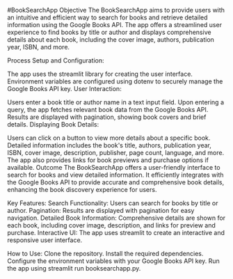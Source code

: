 #BookSearchApp
Objective
The BookSearchApp aims to provide users with an intuitive and efficient way to search for books and retrieve detailed information using the Google Books API. The app offers a streamlined user experience to find books by title or author and displays comprehensive details about each book, including the cover image, authors, publication year, ISBN, and more.

Process
Setup and Configuration:

The app uses the streamlit library for creating the user interface.
Environment variables are configured using dotenv to securely manage the Google Books API key.
User Interaction:

Users enter a book title or author name in a text input field.
Upon entering a query, the app fetches relevant book data from the Google Books API.
Results are displayed with pagination, showing book covers and brief details.
Displaying Book Details:

Users can click on a button to view more details about a specific book.
Detailed information includes the book's title, authors, publication year, ISBN, cover image, description, publisher, page count, language, and more.
The app also provides links for book previews and purchase options if available.
Outcome
The BookSearchApp offers a user-friendly interface to search for books and view detailed information. It efficiently integrates with the Google Books API to provide accurate and comprehensive book details, enhancing the book discovery experience for users.

Key Features:
Search Functionality: Users can search for books by title or author.
Pagination: Results are displayed with pagination for easy navigation.
Detailed Book Information: Comprehensive details are shown for each book, including cover image, description, and links for preview and purchase.
Interactive UI: The app uses streamlit to create an interactive and responsive user interface.

How to Use:
Clone the repository.
Install the required dependencies.
Configure the environment variables with your Google Books API key.
Run the app using streamlit run booksearchapp.py.
